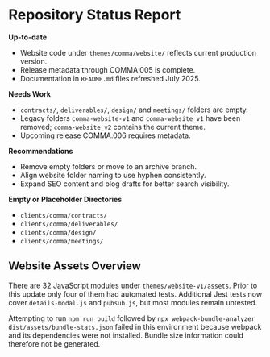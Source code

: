 # Repository Status Report

**Up-to-date**
- Website code under `themes/comma/website/` reflects current production version.
- Release metadata through COMMA.005 is complete.
- Documentation in `README.md` files refreshed July 2025.

**Needs Work**
- `contracts/`, `deliverables/`, `design/` and `meetings/` folders are empty.
- Legacy folders `comma-website-v1` and `comma-website_v1` have been removed; `comma-website_v2` contains the current theme.
- Upcoming release COMMA.006 requires metadata.

**Recommendations**
- Remove empty folders or move to an archive branch.
- Align website folder naming to use hyphen consistently.
- Expand SEO content and blog drafts for better search visibility.

**Empty or Placeholder Directories**
- `clients/comma/contracts/`
- `clients/comma/deliverables/`
- `clients/comma/design/`
- `clients/comma/meetings/`

## Website Assets Overview

There are 32 JavaScript modules under `themes/website-v1/assets`. Prior to
this update only four of them had automated tests. Additional Jest tests now
cover `details-modal.js` and `pubsub.js`, but most modules remain untested.

Attempting to run `npm run build` followed by `npx webpack-bundle-analyzer
dist/assets/bundle-stats.json` failed in this environment because webpack and its
dependencies were not installed. Bundle size information could therefore not be
generated.
